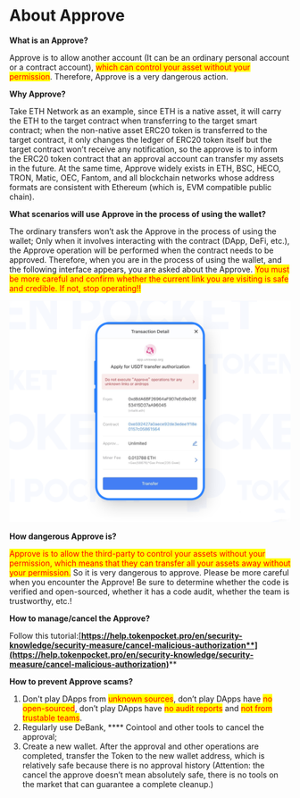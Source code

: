 # About Approve

**What is an Approve?**

Approve is to allow another account (It can be an ordinary personal account or a contract account), <mark style="color:red;">which can control your asset without your permission</mark>. Therefore, Approve is a very dangerous action.

**Why Approve?**

Take ETH Network as an example, since ETH is a native asset, it will carry the ETH to the target contract when transferring to the target smart contract; when the non-native asset ERC20 token is transferred to the target contract, it only changes the ledger of ERC20 token itself but the target contract won’t receive any notification, so the approve is to inform the ERC20 token contract that an approval account can transfer my assets in the future. At the same time, Approve widely exists in ETH, BSC, HECO, TRON, Matic, OEC, Fantom, and all blockchain networks whose address formats are consistent with Ethereum (which is, EVM compatible public chain).

**What scenarios will use Approve in the process of using the wallet?**

The ordinary transfers won’t ask the Approve in the process of using the wallet; Only when it involves interacting with the contract (DApp, DeFi, etc.), the Approve operation will be performed when the contract needs to be approved. Therefore, when you are in the process of using the wallet, and the following interface appears, you are asked about the Approve. <mark style="color:red;">You must be more careful and confirm whether the current link you are visiting is safe and credible. If not, stop operating!!</mark>

![](<../../.gitbook/assets/2 (9).png>)

**How dangerous Approve is?**

<mark style="color:red;">Approve is to allow the third-party to control your assets without your permission, which means that they can transfer all your assets away without your permission.</mark> So it is very dangerous to approve. Please be more careful when you encounter the Approve! Be sure to determine whether the code is verified and open-sourced, whether it has a code audit, whether the team is trustworthy, etc.!

**How to manage/cancel the Approve?**

Follow this tutorial:[**https://help.tokenpocket.pro/en/security-knowledge/security-measure/cancel-malicious-authorization**](https://help.tokenpocket.pro/en/security-knowledge/security-measure/cancel-malicious-authorization)****

**How to prevent Approve scams?**

1. Don't play DApps from <mark style="color:red;">unknown sources</mark>, don’t play DApps have <mark style="color:red;">no open-sourced</mark>, don’t play DApps have <mark style="color:red;">no audit reports</mark> and <mark style="color:red;">not from trustable teams</mark>.
2. Regularly use DeBank, **** Cointool and other tools to cancel the approval;
3. Create a new wallet. After the approval and other operations are completed, transfer the Token to the new wallet address, which is relatively safe because there is no approval history (Attention: the cancel the approve doesn’t mean absolutely safe, there is no tools on the market that can guarantee a complete cleanup.)
